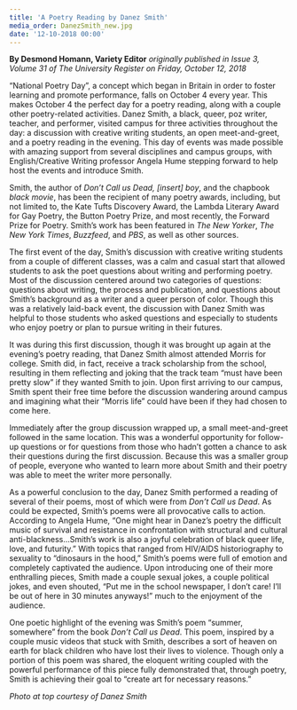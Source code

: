 ```yaml
---
title: 'A Poetry Reading by Danez Smith'
media_order: DanezSmith_new.jpg
date: '12-10-2018 00:00'
---
```


**By Desmond Homann, Variety Editor** _originally published in Issue 3, Volume 31 of The University Register on Friday, October 12, 2018_

“National Poetry Day”, a concept which began in Britain in order to foster learning and promote performance, falls on October 4 every year. This makes October 4 the perfect day for a poetry reading, along with a couple other poetry-related activities. Danez Smith, a black, queer, poz writer, teacher, and performer, visited campus for three activities throughout the day: a discussion with creative writing students, an open meet-and-greet, and a poetry reading in the evening. This day of events was made possible with amazing support from several disciplines and campus groups, with English/Creative Writing professor Angela Hume stepping forward to help host the events and introduce Smith.

Smith, the author of _Don’t Call us Dead, [insert] boy_, and the chapbook _black movie_, has been the recipient of many poetry awards, including, but not limited to, the Kate Tufts Discovery Award, the Lambda Literary Award for Gay Poetry, the Button Poetry Prize, and most recently, the Forward Prize for Poetry. Smith’s work has been featured in _The New Yorker_, _The New York Times_, _Buzzfeed_, and _PBS_, as well as other sources.

The first event of the day, Smith’s discussion with creative writing students from a couple of different classes, was a calm and casual start that allowed students to ask the poet questions about writing and performing poetry. Most of the discussion centered around two categories of questions: questions about writing, the process and publication, and questions about Smith’s background as a writer and a queer person of color. Though this was a relatively laid-back event, the discussion with Danez Smith was helpful to those students who asked questions and especially to students who enjoy poetry or plan to pursue writing in their futures.

It was during this first discussion, though it was brought up again at the evening’s poetry reading, that Danez Smith almost attended Morris for college. Smith did, in fact, receive a track scholarship from the school, resulting in them reflecting and joking that the track team “must have been pretty slow” if they wanted Smith to join. Upon first arriving to our campus, Smith spent their free time before the discussion wandering around campus and imagining what their “Morris life” could have been if they had chosen to come here.

Immediately after the group discussion wrapped up, a small meet-and-greet followed in the same location. This was a wonderful opportunity for follow-up questions or for questions from those who hadn’t gotten a chance to ask their questions during the first discussion. Because this was a smaller group of people, everyone who wanted to learn more about Smith and their poetry was able to meet the writer more personally.

As a powerful conclusion to the day, Danez Smith performed a reading of several of their poems, most of which were from _Don’t Call us Dead_. As could be expected, Smith’s poems were all provocative calls to action. According to Angela Hume, “One might hear in Danez’s poetry the difficult music of survival and resistance in confrontation with structural and cultural anti-blackness...Smith’s work is also a joyful celebration of black queer life, love, and futurity.” With topics that ranged from HIV/AIDS historiography to sexuality to “dinosaurs in the hood,” Smith’s poems were full of emotion and completely captivated the audience. Upon introducing one of their more enthralling pieces, Smith made a couple sexual jokes, a couple political jokes, and even shouted, “Put me in the school newspaper, I don’t care! I’ll be out of here in 30 minutes anyways!” much to the enjoyment of the audience.

One poetic highlight of the evening was Smith’s poem “summer, somewhere” from the book _Don’t Call us Dead_. This poem, inspired by a couple music videos that stuck with Smith, describes a sort of heaven on earth for black children who have lost their lives to violence. Though only a portion of this poem was shared, the eloquent writing coupled with the powerful performance of this piece fully demonstrated that, through poetry, Smith is achieving their goal to “create art for necessary reasons.” 

_Photo at top courtesy of Danez Smith_